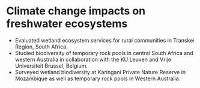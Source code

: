 # Climate change impacts on freshwater ecosystems
* Evaluated wetland ecosystem services for rural communities in Transkei Region, South Africa.
* Studied biodiversity of temporary rock pools in central South Africa and western Australia in collaboration with the KU Leuven and
Vrije Universiteit Brussel, Belgium.
* Surveyed wetland biodiversity at Karingani Private Nature Reserve in Mozambique as well as temporary rock pools in Western Australia.
